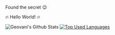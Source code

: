 Found the secret :wink:

:fire: Hello World! :fire:

![Geovani's Github Stats](https://github-readme-stats.vercel.app/api?username=gmendozah&count_private=true&show_icons=true&theme=tokyonight)
[![Top Used Languages](https://github-readme-stats.vercel.app/api/top-langs/?username=gmendozah&layout=compact&theme=tokyonight&hide=javascript,html,jupyter+notebook)](https://github.com/anuraghazra/github-readme-stats)
